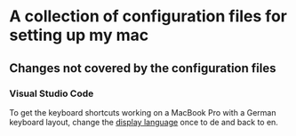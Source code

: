 # A collection of configuration files for setting up my mac

## Changes not covered by the configuration files

### Visual Studio Code

To get the keyboard shortcuts working on a MacBook Pro with a German keyboard layout, change the [display language](https://code.visualstudio.com/docs/getstarted/locales) once to de and back to en.
